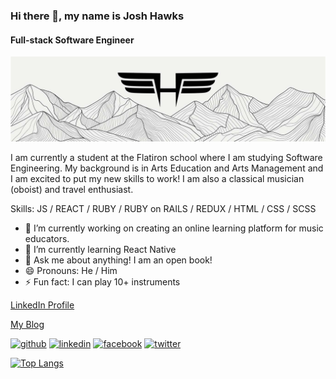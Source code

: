 
### Hi there 👋, my name is Josh Hawks
#### Full-stack Software Engineer

![I am GitHub Readme Generator's creator](https://github.com/jdhawks2132/jdhawks2132/blob/main/Hawks%20Banner.jpg)

I am currently a student at the Flatiron school where I am studying Software Engineering. My background is in Arts Education and Arts Management and I am excited to put my new skills to work! I am also a classical musician (oboist) and travel enthusiast. 

Skills: JS / REACT / RUBY / RUBY on RAILS / REDUX / HTML / CSS / SCSS

- 🔭 I’m currently working on creating an online learning platform for music educators.
- 🌱 I’m currently learning React Native
- 💬 Ask me about anything! I am an open book! 
- 😄 Pronouns: He / Him 
- ⚡ Fun fact: I can play  10+ instruments

[LinkedIn Profile](https://www.linkedin.com/in/joshuahawks1/)

[My Blog](https://medium.com/@jdhawks)


[<img src='https://cdn.jsdelivr.net/npm/simple-icons@3.0.1/icons/github.svg' alt='github' height='40'>](https://github.com/jdhawks2132)  [<img src='https://cdn.jsdelivr.net/npm/simple-icons@3.0.1/icons/linkedin.svg' alt='linkedin' height='40'>](https://www.linkedin.com/in/joshua-hawks-7bb474104/)  [<img src='https://cdn.jsdelivr.net/npm/simple-icons@3.0.1/icons/facebook.svg' alt='facebook' height='40'>](https://www.facebook.com/joshua.hawks.75)  [<img src='https://cdn.jsdelivr.net/npm/simple-icons@3.0.1/icons/twitter.svg' alt='twitter' height='40'>](https://twitter.com/MrGrauwyler)  

[![Top Langs](https://github-readme-stats.vercel.app/api/top-langs/?username=jdhawks2132&layout=compact&theme=outrun)](https://github.com/anuraghazra/github-readme-stats)


<!---
jdhawks2132/jdhawks2132 is a ✨ special ✨ repository because its `README.md` (this file) appears on your GitHub profile.
You can click the Preview link to take a look at your changes.
--->
